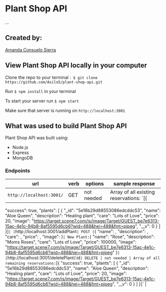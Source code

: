 # Plant Shop API

...

## Created by:
[Amanda Consuelo Sierra](https://github.com/Asilo5)

## View Plant Shop API locally in your computer

Clone the repo to your terminal :``` $ git clone https://github.com/Asilo5/plant-shop-api.git```

Run ``` $ npm install ``` in your terminal

To start your server run ``` $ npm start ```

Make sure that server is running on ``` http://localhost:3001 ```

## What was used to build Plant Shop API

Plant Shop API was built using:
  - Node.js
  - Express
  - MongoDB
  
### Endpoints

| url | verb | options | sample response |
| ----|------|---------|---------------- |
| `http://localhost:3001/` | GET | not needed | Array of all existing reservations: `[{
  "success": true,
  "plants": [
    {
      "_id": "5e16b29d88553086edcddc53",
      "name": "Aloe Queen",
      "description": "Healing plant",
      "care": "Lots of Love",
      "price": 20,
      "image": "https://target.scene7.com/is/image/Target/GUEST_be7e6313-15ac-4e1c-94b8-8af5595d6cb6?wid=488&hei=488&fmt=pjpeg",
      "__v": 0
    }
  ]
}]` |
| `http://localhost:3001/addPlant` | POST | `{
    "name": <String>, 
    "description": <String>, 
    "care": <String>, 
    "price": <Number>, 
    "image": <String>
}` | New Plant: `{
    "name": "Rose", 
    "description": "Moms Roses", 
    "care": "Lots of Love", 
    "price": 100000, 
    "image": "https://target.scene7.com/is/image/Target/GUEST_be7e6313-15ac-4e1c-94b8-8af5595d6cb6?wid=488&hei=488&fmt=pjpeg"
}` |
| `http://localhost:3001/deletePlant/:id` | DELETE | not needed | Array of all remaining reservations: `[{
  "success": true,
  "plants": [
    {
      "_id": "5e16b29d88553086edcddc53",
      "name": "Aloe Queen",
      "description": "Healing plant",
      "care": "Lots of Love",
      "price": 20,
      "image": "https://target.scene7.com/is/image/Target/GUEST_be7e6313-15ac-4e1c-94b8-8af5595d6cb6?wid=488&hei=488&fmt=pjpeg",
      "__v": 0
    }
  ]
}]` |

